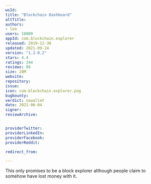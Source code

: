 ```yaml
---
wsId: 
title: "Blockchain Dashboard"
altTitle: 
authors:
- leo
users: 10000
appId: com.blockchain.explorer
released: 2019-12-30
updated: 2021-09-24
version: "1.2.0.2"
stars: 4.4
ratings: 344
reviews: 86
size: 28M
website: 
repository: 
issue: 
icon: com.blockchain.explorer.png
bugbounty: 
verdict: nowallet
date: 2021-06-04
signer: 
reviewArchive:


providerTwitter: 
providerLinkedIn: 
providerFacebook: 
providerReddit: 

redirect_from:

---
```



This only promises to be a block explorer although people claim to somehow have
lost money with it.
